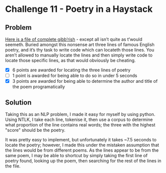 # Challenge 11 - Poetry in a Haystack

## Problem
[Here is a file of complete gibb’rish](https://raw.githubusercontent.com/alexkitch/and-challenges/master/poetry.txt) - except all isn’t quite as t’would seemeth.
Buried amongst this nonsense art three lines of famous English poetry, and it’s thy task to write code which can locateth those lines.
You aren’t allowed to manually locate the lines and then simply write code to locate those specific lines, as that would obviously be cheating.

* [x] 6 points are awarded for locating the three lines of poetry
* [ ] 1 point is awarded for being able to do so in under 5 seconds
* [x] 3 points are awarded for being able to determine the author and title of the poem programatically

## Solution
Taking this as an NLP problem, I made it easy for myself by using python.
Using NTLK, I take each line, tokenise it, then use a corpus to determine what proportion of the line contains real words; the three with the highest "score" should be the poetry.

It was pretty easy to implement, but unfortunately it takes ~7.5 seconds to locate the poetry; however, I made this under the mistaken assumption that the lines would be from different poems.
As the lines appear to be from the same poem, I may be able to shortcut by simply taking the first line of poetry found, looking up the poem, then searching for the rest of the lines in the file.
